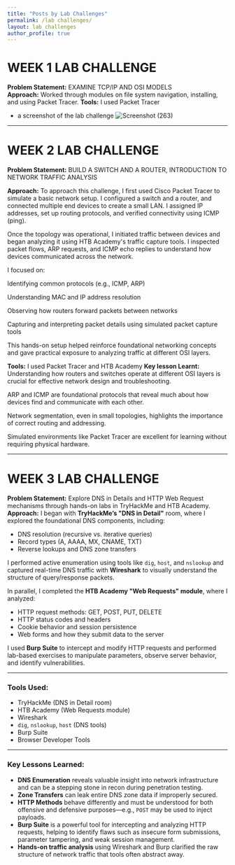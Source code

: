 ```yaml
---
title: "Posts by Lab Challenges"
permalink: /lab challenges/
layout: lab challenges
author_profile: true
---
```

# WEEK 1 LAB CHALLENGE
**Problem Statement:** EXAMINE TCP/IP AND OSI MODELS  
**Approach:**  Worked through modules on file system navigation, installing, and using Packet Tracer.
**Tools:** I used Packet Tracer
- a screenshot of the lab challenge
![Screenshot (263)](https://github.com/user-attachments/assets/23cd2dce-7db8-4206-a875-752dd4d199fd)

---
# WEEK 2 LAB CHALLENGE
**Problem Statement:** BUILD A SWITCH AND A ROUTER, INTRODUCTION TO NETWORK TRAFFIC ANALYSIS

**Approach:** To approach this challenge, I first used Cisco Packet Tracer to simulate a basic network setup. I configured a switch and a router, and connected multiple end devices to create a small LAN. I assigned IP addresses, set up routing protocols, and verified connectivity using ICMP (ping).

Once the topology was operational, I initiated traffic between devices and began analyzing it using HTB Academy's traffic capture tools. I inspected packet flows, ARP requests, and ICMP echo replies to understand how devices communicated across the network.

I focused on:

Identifying common protocols (e.g., ICMP, ARP)

Understanding MAC and IP address resolution

Observing how routers forward packets between networks

Capturing and interpreting packet details using simulated packet capture tools

This hands-on setup helped reinforce foundational networking concepts and gave practical exposure to analyzing traffic at different OSI layers.


**Tools:** I used Packet Tracer and HTB Academy
**Key lesson Learnt:** 
Understanding how routers and switches operate at different OSI layers is crucial for effective network design and troubleshooting.

ARP and ICMP are foundational protocols that reveal much about how devices find and communicate with each other.

Network segmentation, even in small topologies, highlights the importance of correct routing and addressing.

Simulated environments like Packet Tracer are excellent for learning without requiring physical hardware.

---
# WEEK 3 LAB CHALLENGE
**Problem Statement:** Explore DNS in Details and HTTP Web Request mechanisms through hands-on labs in TryHackMe and HTB Academy.
**Approach:** I began with **TryHackMe’s "DNS in Detail"** room, where I explored the foundational DNS components, including:
- DNS resolution (recursive vs. iterative queries)
- Record types (A, AAAA, MX, CNAME, TXT)
- Reverse lookups and DNS zone transfers

I performed active enumeration using tools like `dig`, `host`, and `nslookup` and captured real-time DNS traffic with **Wireshark** to visually understand the structure of query/response packets.

In parallel, I completed the **HTB Academy "Web Requests" module**, where I analyzed:
- HTTP request methods: GET, POST, PUT, DELETE
- HTTP status codes and headers
- Cookie behavior and session persistence
- Web forms and how they submit data to the server

I used **Burp Suite** to intercept and modify HTTP requests and performed lab-based exercises to manipulate parameters, observe server behavior, and identify vulnerabilities.

---

### **Tools Used:**
- TryHackMe (DNS in Detail room)  
- HTB Academy (Web Requests module)  
- Wireshark  
- `dig`, `nslookup`, `host` (DNS tools)  
- Burp Suite  
- Browser Developer Tools  

---

### **Key Lessons Learned:**
- **DNS Enumeration** reveals valuable insight into network infrastructure and can be a stepping stone in recon during penetration testing.
- **Zone Transfers** can leak entire DNS zone data if improperly secured.
- **HTTP Methods** behave differently and must be understood for both offensive and defensive purposes—e.g., `POST` may be used to inject payloads.
- **Burp Suite** is a powerful tool for intercepting and analyzing HTTP requests, helping to identify flaws such as insecure form submissions, parameter tampering, and weak session management.
- **Hands-on traffic analysis** using Wireshark and Burp clarified the raw structure of network traffic that tools often abstract away.







